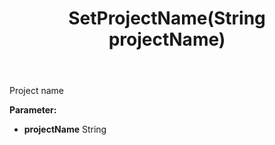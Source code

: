 ﻿---
uid: crmscript_ref_NSAppointmentSyncData_SetProjectName
title: SetProjectName(String projectName)
intellisense: NSAppointmentSyncData.SetProjectName
keywords: NSAppointmentSyncData, GetProjectName
so.topic: reference
---

Project name

**Parameter:** 
 - **projectName** String

